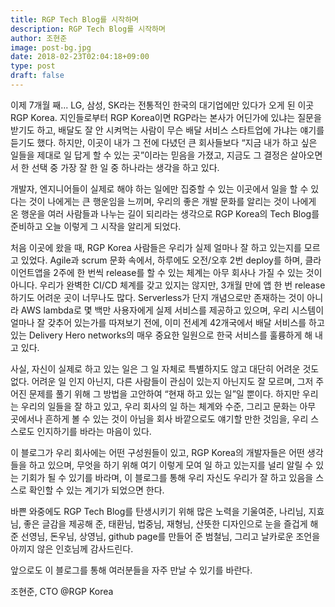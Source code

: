 ```yaml
---
title: RGP Tech Blog를 시작하며
description: RGP Tech Blog를 시작하며
author: 조현준
image: post-bg.jpg
date: 2018-02-23T02:04:18+09:00
type: post
draft: false
---
```


이제 7개월 째... LG, 삼성, SK라는 전통적인 한국의 대기업에만 있다가 오게 된 이곳 RGP Korea.  지인들로부터 RGP Korea이면 RGP라는 본사가 어딘가에 있냐는 질문을 받기도 하고, 배달도 잘 안 시켜먹는 사람이 무슨 배달 서비스 스타트업에 가냐는 얘기를 듣기도 했다.  하지만, 이곳이 내가 그 전에 다녔던 큰 회사들보다 “지금 내가 하고 싶은 일들을 제대로 일 답게 할 수 있는 곳”이라는 믿음을 가졌고, 지금도 그 결정은 살아오면서 한 선택 중 가장 잘 한 일 중 하나라는 생각을 하고 있다.  

개발자, 엔지니어들이 실제로 해야 하는 일에만 집중할 수 있는 이곳에서 일을 할 수 있다는 것이 나에게는 큰 행운임을 느끼며, 우리의 좋은 개발 문화를 알리는 것이 나에게 온 행운을 여러 사람들과 나누는 길이 되리라는 생각으로 RGP Korea의 Tech Blog를 준비하고 오늘 이렇게 그 시작을 알리게 되었다.    

처음 이곳에 왔을 때, RGP Korea 사람들은 우리가 실제 얼마나 잘 하고 있는지를 모르고 있었다.  Agile과 scrum 문화 속에서, 하루에도 오전/오후 2번 deploy를 하며, 클라이언트앱을 2주에 한 번씩 release를 할 수 있는 체계는 아무 회사나 가질 수 있는 것이 아니다.  우리가 완벽한 CI/CD 체계를 갖고 있지는 않지만, 3개월 만에 앱 한 번 release 하기도 어려운 곳이 너무나도 많다.  Serverless가 단지 개념으로만 존재하는 것이 아니라 AWS lambda로 몇 백만 사용자에게 실제 서비스를 제공하고 있으며, 우리 시스템이 얼마나 잘 갖추어 있는가를 따져보기 전에, 이미 전세계 42개국에서 배달 서비스를 하고 있는 Delivery Hero networks의 매우 중요한 일원으로 한국 서비스를 훌륭하게 해 내고 있다.  

사실, 자신이 실제로 하고 있는 일은 그 일 자체로 특별하지도 않고 대단히 어려운 것도 없다.  어려운 일 인지 아닌지, 다른 사람들이 관심이 있는지 아닌지도 잘 모르며, 그저 주어진 문제를 풀기 위해 그 방법을 고안하여 “현재 하고 있는 일”일 뿐이다.  하지만 우리는 우리의 일들을 잘 하고 있고, 우리 회사의 일 하는 체계와 수준, 그리고 문화는 아무 곳에서나 흔하게 볼 수 있는 것이 아님을 회사 바깥으로도 얘기할 만한 것임을, 우리 스스로도 인지하기를 바라는 마음이 있다. 

이 블로그가 우리 회사에는 어떤 구성원들이 있고, RGP Korea의 개발자들은 어떤 생각들을 하고 있으며, 무엇을 하기 위해 여기 이렇게 모여 일 하고 있는지를 널리 알릴 수 있는 기회가 될 수 있기를 바라며, 이 블로그를 통해 우리 자신도 우리가 잘 하고 있음을 스스로 확인할 수 있는 계기가 되었으면 한다. 

바쁜 와중에도 RGP Tech Blog를 탄생시키기 위해 많은 노력을 기울여준, 나리님, 지효님, 좋은 글감을 제공해 준, 태환님, 법중님, 재형님, 산뜻한 디자인으로 눈을 즐겁게 해 준 선영님, 돈우님, 상영님, github page를 만들어 준 범철님, 그리고 날카로운 조언을 아끼지 않은 인호님께 감사드린다. 

앞으로도 이 블로그를 통해 여러분들을 자주 만날 수 있기를 바란다.

조현준, CTO @RGP Korea